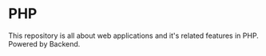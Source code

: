 # PHP

This repository is all about web applications and it's related features in PHP. Powered by Backend.
